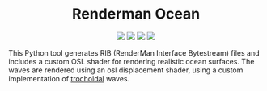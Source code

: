 <h1 align="center">Renderman Ocean</h1>
<div align="center">
  <a href="https://github.com/ParkerBritt?tab=repositories&q=&type=&language=python&sort="><img src="https://parkerbritt.com/badge?label=python&icon=python&color=3776AB"></a>
  <a href="https://renderman.pixar.com/"><img src="https://parkerbritt.com/badge?label=renderman&color=0099fd"></a>
  <a href="https://github.com/ParkerBritt?tab=repositories&q=&type=&language=c%2B%2B&sort="><img src="https://parkerbritt.com/badge?label=C%2B%2B&icon=cplusplus&color=00599C"></a>
  <a href="https://github.com/AcademySoftwareFoundation/OpenShadingLanguage"><img src="https://parkerbritt.com/badge?label=OSL&color=008ED2"></a>
</div>

This Python tool generates RIB (RenderMan Interface Bytestream) files and includes a custom OSL shader for rendering realistic ocean surfaces.
The waves are rendered using an osl displacement shader, using a custom implementation of [trochoidal](https://en.wikipedia.org/wiki/Trochoidal_wave) waves.

